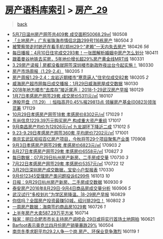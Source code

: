 [房产语料库索引](../../README.md)  > [房产_29](房产_29.md)
====
> [back](../README.md)

- [5月7日温州房产网签共409套 成交面积50068.29㎡](http://jkwz.applinzi.com/ittc/7100685508671964177.html#5%E6%9C%887%E6%97%A5%E6%B8%A9%E5%B7%9E%E6%88%BF%E4%BA%A7%E7%BD%91%E7%AD%BE%E5%85%B1409%E5%A5%97+%E6%88%90%E4%BA%A4%E9%9D%A2%E7%A7%AF50068.29%E3%8E%A1) 180508  
- [「土地房产」广东省珠海市情侣北路299号116栋房产](http://jkwz.applinzi.com/ittc/7099195526400705543.html#%E3%80%8C%E5%9C%9F%E5%9C%B0%E6%88%BF%E4%BA%A7%E3%80%8D%E5%B9%BF%E4%B8%9C%E7%9C%81%E7%8F%A0%E6%B5%B7%E5%B8%82%E6%83%85%E4%BE%A3%E5%8C%97%E8%B7%AF299%E5%8F%B7116%E6%A0%8B%E6%88%BF%E4%BA%A7) 180504 *3* 
- [被警察带走时她还在看手机!郑州29个&quot;老赖&quot;一天内失去房产](http://jkwz.applinzi.com/ittc/7096407398711559179.html#%E8%A2%AB%E8%AD%A6%E5%AF%9F%E5%B8%A6%E8%B5%B0%E6%97%B6%E5%A5%B9%E8%BF%98%E5%9C%A8%E7%9C%8B%E6%89%8B%E6%9C%BA%21%E9%83%91%E5%B7%9E29%E4%B8%AA%26quot%3B%E8%80%81%E8%B5%96%26quot%3B%E4%B8%80%E5%A4%A9%E5%86%85%E5%A4%B1%E5%8E%BB%E6%88%BF%E4%BA%A7) 180426 *56* 
- [每日播报：4月10日住宅成交293套！一张图解析婚姻中房产怎么划分](http://jkwz.applinzi.com/ittc/7090750798411858955.html#%E6%AF%8F%E6%97%A5%E6%92%AD%E6%8A%A5%EF%BC%9A4%E6%9C%8810%E6%97%A5%E4%BD%8F%E5%AE%85%E6%88%90%E4%BA%A4293%E5%A5%97%EF%BC%81%E4%B8%80%E5%BC%A0%E5%9B%BE%E8%A7%A3%E6%9E%90%E5%A9%9A%E5%A7%BB%E4%B8%AD%E6%88%BF%E4%BA%A7%E6%80%8E%E4%B9%88%E5%88%92%E5%88%86) 180411  
- [跟着曼谷地铁去买房，5年地价增长超29%房产黄金线MRT线](http://jkwz.applinzi.com/ittc/7086599560522892305.html#%E8%B7%9F%E7%9D%80%E6%9B%BC%E8%B0%B7%E5%9C%B0%E9%93%81%E5%8E%BB%E4%B9%B0%E6%88%BF%EF%BC%8C5%E5%B9%B4%E5%9C%B0%E4%BB%B7%E5%A2%9E%E9%95%BF%E8%B6%8529%25%E6%88%BF%E4%BA%A7%E9%BB%84%E9%87%91%E7%BA%BFMRT%E7%BA%BF) 180331  
- [3.29房产读报 | 房都没看就网签深圳楼市新政昨夜出台今起实施！](http://jkwz.applinzi.com/ittc/7086209777489413137.html#3.29%E6%88%BF%E4%BA%A7%E8%AF%BB%E6%8A%A5+%7C+%E6%88%BF%E9%83%BD%E6%B2%A1%E7%9C%8B%E5%B0%B1%E7%BD%91%E7%AD%BE%E6%B7%B1%E5%9C%B3%E6%A5%BC%E5%B8%82%E6%96%B0%E6%94%BF%E6%98%A8%E5%A4%9C%E5%87%BA%E5%8F%B0%E4%BB%8A%E8%B5%B7%E5%AE%9E%E6%96%BD%EF%BC%81) 180330  
- [房产市场周报（1.29-2.4）](http://jkwz.applinzi.com/ittc/7066602976821380102.html#%E6%88%BF%E4%BA%A7%E5%B8%82%E5%9C%BA%E5%91%A8%E6%8A%A5%EF%BC%881.29-2.4%EF%BC%89) 180205 *1* 
- [房产周报1.29-2.4：龙岩近期楼市“寒意逼人”住宅仅成交82套](http://jkwz.applinzi.com/ittc/7066512027755742215.html#%E6%88%BF%E4%BA%A7%E5%91%A8%E6%8A%A51.29-2.4%EF%BC%9A%E9%BE%99%E5%B2%A9%E8%BF%91%E6%9C%9F%E6%A5%BC%E5%B8%82%E2%80%9C%E5%AF%92%E6%84%8F%E9%80%BC%E4%BA%BA%E2%80%9D%E4%BD%8F%E5%AE%85%E4%BB%85%E6%88%90%E4%BA%A482%E5%A5%97) 180205 *2* 
- [威海房产超市网每日成交播报：1月29日威海房屋成交数据](http://jkwz.applinzi.com/ittc/7064318703552693255.html#%E5%A8%81%E6%B5%B7%E6%88%BF%E4%BA%A7%E8%B6%85%E5%B8%82%E7%BD%91%E6%AF%8F%E6%97%A5%E6%88%90%E4%BA%A4%E6%92%AD%E6%8A%A5%EF%BC%9A1%E6%9C%8829%E6%97%A5%E5%A8%81%E6%B5%B7%E6%88%BF%E5%B1%8B%E6%88%90%E4%BA%A4%E6%95%B0%E6%8D%AE) 180130  
- [2018年地方楼市“去库存”接近尾声｜2018-1-29武汉房产早报](http://jkwz.applinzi.com/ittc/7063915031823909905.html#2018%E5%B9%B4%E5%9C%B0%E6%96%B9%E6%A5%BC%E5%B8%82%E2%80%9C%E5%8E%BB%E5%BA%93%E5%AD%98%E2%80%9D%E6%8E%A5%E8%BF%91%E5%B0%BE%E5%A3%B0%EF%BD%9C2018-1-29%E6%AD%A6%E6%B1%89%E6%88%BF%E4%BA%A7%E6%97%A9%E6%8A%A5) 180129  
- [1月7日孝感房产网签29套 成交房价5311元/㎡](http://jkwz.applinzi.com/ittc/7055908381028516870.html#1%E6%9C%887%E6%97%A5%E5%AD%9D%E6%84%9F%E6%88%BF%E4%BA%A7%E7%BD%91%E7%AD%BE29%E5%A5%97+%E6%88%90%E4%BA%A4%E6%88%BF%E4%BB%B75311%E5%85%83%2F%E3%8E%A1) 180107  
- [港股开盘（11.29）︱恒指高开0.45%报29813点 领展房产基金(00823)领涨蓝筹](http://jkwz.applinzi.com/ittc/7041299438167917584.html#%E6%B8%AF%E8%82%A1%E5%BC%80%E7%9B%98%EF%BC%8811.29%EF%BC%89%EF%B8%B1%E6%81%92%E6%8C%87%E9%AB%98%E5%BC%800.45%25%E6%8A%A529813%E7%82%B9+%E9%A2%86%E5%B1%95%E6%88%BF%E4%BA%A7%E5%9F%BA%E9%87%91%2800823%29%E9%A2%86%E6%B6%A8%E8%93%9D%E7%AD%B9) 171129  
- [10月29日孝感房产网签18套 孝感房价8302元/㎡](http://jkwz.applinzi.com/ittc/7029922117120951313.html#10%E6%9C%8829%E6%97%A5%E5%AD%9D%E6%84%9F%E6%88%BF%E4%BA%A7%E7%BD%91%E7%AD%BE18%E5%A5%97+%E5%AD%9D%E6%84%9F%E6%88%BF%E4%BB%B78302%E5%85%83%2F%E3%8E%A1) 171029 *1* 
- [东尚信息1229.39万元购买房产 构成重大资产重组](http://jkwz.applinzi.com/ittc/7025413321862415377.html#%E4%B8%9C%E5%B0%9A%E4%BF%A1%E6%81%AF1229.39%E4%B8%87%E5%85%83%E8%B4%AD%E4%B9%B0%E6%88%BF%E4%BA%A7+%E6%9E%84%E6%88%90%E9%87%8D%E5%A4%A7%E8%B5%84%E4%BA%A7%E9%87%8D%E7%BB%84) 171017  
- [9月南昌房产均价为12926元/㎡ 九龙湖环下降近二成](http://jkwz.applinzi.com/ittc/7023571229192225809.html#9%E6%9C%88%E5%8D%97%E6%98%8C%E6%88%BF%E4%BA%A7%E5%9D%87%E4%BB%B7%E4%B8%BA12926%E5%85%83%2F%E3%8E%A1+%E4%B9%9D%E9%BE%99%E6%B9%96%E7%8E%AF%E4%B8%8B%E9%99%8D%E8%BF%91%E4%BA%8C%E6%88%90) 171012 *5* 
- [9.23-9.29日孝感房产网签360套 平均房价7202元/㎡](http://jkwz.applinzi.com/ittc/7019383232959874064.html#9.23-9.29%E6%97%A5%E5%AD%9D%E6%84%9F%E6%88%BF%E4%BA%A7%E7%BD%91%E7%AD%BE360%E5%A5%97+%E5%B9%B3%E5%9D%87%E6%88%BF%E4%BB%B77202%E5%85%83%2F%E3%8E%A1) 171001  
- [南京玄武区拒招百亿房产项目，今秋将签29个项目聚焦产业类](http://jkwz.applinzi.com/ittc/7010890631592018705.html#%E5%8D%97%E4%BA%AC%E7%8E%84%E6%AD%A6%E5%8C%BA%E6%8B%92%E6%8B%9B%E7%99%BE%E4%BA%BF%E6%88%BF%E4%BA%A7%E9%A1%B9%E7%9B%AE%EF%BC%8C%E4%BB%8A%E7%A7%8B%E5%B0%86%E7%AD%BE29%E4%B8%AA%E9%A1%B9%E7%9B%AE%E8%81%9A%E7%84%A6%E4%BA%A7%E4%B8%9A%E7%B1%BB) 170908  
- [9月3日孝感房产网签29套 孝感房价6823元/㎡](http://jkwz.applinzi.com/ittc/7009157461536408593.html#9%E6%9C%883%E6%97%A5%E5%AD%9D%E6%84%9F%E6%88%BF%E4%BA%A7%E7%BD%91%E7%AD%BE29%E5%A5%97+%E5%AD%9D%E6%84%9F%E6%88%BF%E4%BB%B76823%E5%85%83%2F%E3%8E%A1) 170903 *2* 
- [8月27日孝感房产网签29套 孝感房价6558元/㎡](http://jkwz.applinzi.com/ittc/7006574849554908176.html#8%E6%9C%8827%E6%97%A5%E5%AD%9D%E6%84%9F%E6%88%BF%E4%BA%A7%E7%BD%91%E7%AD%BE29%E5%A5%97+%E5%AD%9D%E6%84%9F%E6%88%BF%E4%BB%B76558%E5%85%83%2F%E3%8E%A1) 170827 *3* 
- [每日数据：07月29日杭州房产新房、二手房成交量](http://jkwz.applinzi.com/ittc/6995881152077104145.html#%E6%AF%8F%E6%97%A5%E6%95%B0%E6%8D%AE%EF%BC%9A07%E6%9C%8829%E6%97%A5%E6%9D%AD%E5%B7%9E%E6%88%BF%E4%BA%A7%E6%96%B0%E6%88%BF%E3%80%81%E4%BA%8C%E6%89%8B%E6%88%BF%E6%88%90%E4%BA%A4%E9%87%8F) 170730 *3* 
- [7月22日孝感房产网签29套 孝感房价5357元/㎡](http://jkwz.applinzi.com/ittc/6993210142571906064.html#7%E6%9C%8822%E6%97%A5%E5%AD%9D%E6%84%9F%E6%88%BF%E4%BA%A7%E7%BD%91%E7%AD%BE29%E5%A5%97+%E5%AD%9D%E6%84%9F%E6%88%BF%E4%BB%B75357%E5%85%83%2F%E3%8E%A1) 170722 *12* 
- [3月29日深圳房产成交数据，宝安小户型报表](http://jkwz.applinzi.com/ittc/6950883745191166981.html#3%E6%9C%8829%E6%97%A5%E6%B7%B1%E5%9C%B3%E6%88%BF%E4%BA%A7%E6%88%90%E4%BA%A4%E6%95%B0%E6%8D%AE%EF%BC%8C%E5%AE%9D%E5%AE%89%E5%B0%8F%E6%88%B7%E5%9E%8B%E6%8A%A5%E8%A1%A8) 170330  
- [9月份12345受理房产类问题投诉6299件](http://jkwz.applinzi.com/ittc/6888463456314852357.html#9%E6%9C%88%E4%BB%BD12345%E5%8F%97%E7%90%86%E6%88%BF%E4%BA%A7%E7%B1%BB%E9%97%AE%E9%A2%98%E6%8A%95%E8%AF%896299%E4%BB%B6) 161013 *10* 
- [日报：9月29日杭州房产新房、二手房成交数据](http://jkwz.applinzi.com/ittc/6883587280098313221.html#%E6%97%A5%E6%8A%A5%EF%BC%9A9%E6%9C%8829%E6%97%A5%E6%9D%AD%E5%B7%9E%E6%88%BF%E4%BA%A7%E6%96%B0%E6%88%BF%E3%80%81%E4%BA%8C%E6%89%8B%E6%88%BF%E6%88%90%E4%BA%A4%E6%95%B0%E6%8D%AE) 160930 *9* 
- [泰安房产2016年8月29日-9月4日商品房成交量分析](http://jkwz.applinzi.com/ittc/6874685208493818884.html#%E6%B3%B0%E5%AE%89%E6%88%BF%E4%BA%A72016%E5%B9%B48%E6%9C%8829%E6%97%A5-9%E6%9C%884%E6%97%A5%E5%95%86%E5%93%81%E6%88%BF%E6%88%90%E4%BA%A4%E9%87%8F%E5%88%86%E6%9E%90) 160906 *5* 
- [武汉试行“多校划片”为学区房降温。|8-29房产早报](http://jkwz.applinzi.com/ittc/6871695517075112965.html#%E6%AD%A6%E6%B1%89%E8%AF%95%E8%A1%8C%E2%80%9C%E5%A4%9A%E6%A0%A1%E5%88%92%E7%89%87%E2%80%9D%E4%B8%BA%E5%AD%A6%E5%8C%BA%E6%88%BF%E9%99%8D%E6%B8%A9%E3%80%82%7C8-29%E6%88%BF%E4%BA%A7%E6%97%A9%E6%8A%A5) 160829  
- [你信吗？全国房产投资最赚50城，绍兴排29位！](http://jkwz.applinzi.com/ittc/6861892570417988612.html#%E4%BD%A0%E4%BF%A1%E5%90%97%EF%BC%9F%E5%85%A8%E5%9B%BD%E6%88%BF%E4%BA%A7%E6%8A%95%E8%B5%84%E6%9C%80%E8%B5%9A50%E5%9F%8E%EF%BC%8C%E7%BB%8D%E5%85%B4%E6%8E%9229%E4%BD%8D%EF%BC%81) 160802 *3* 
- [一周房产数据：海南签约商品房1029套](http://jkwz.applinzi.com/ittc/6859078881361003524.html#%E4%B8%80%E5%91%A8%E6%88%BF%E4%BA%A7%E6%95%B0%E6%8D%AE%EF%BC%9A%E6%B5%B7%E5%8D%97%E7%AD%BE%E7%BA%A6%E5%95%86%E5%93%81%E6%88%BF1029%E5%A5%97) 160726 *1* 
- [上半年房产大卖587.29万平方米](http://jkwz.applinzi.com/ittc/6854610559579980805.html#%E4%B8%8A%E5%8D%8A%E5%B9%B4%E6%88%BF%E4%BA%A7%E5%A4%A7%E5%8D%96587.29%E4%B8%87%E5%B9%B3%E6%96%B9%E7%B1%B3) 160714  
- [独家：明日合肥市市长主持房产调控会 29日或将实行首场土地网拍](http://jkwz.applinzi.com/ittc/6845924922106577925.html#%E7%8B%AC%E5%AE%B6%EF%BC%9A%E6%98%8E%E6%97%A5%E5%90%88%E8%82%A5%E5%B8%82%E5%B8%82%E9%95%BF%E4%B8%BB%E6%8C%81%E6%88%BF%E4%BA%A7%E8%B0%83%E6%8E%A7%E4%BC%9A+29%E6%97%A5%E6%88%96%E5%B0%86%E5%AE%9E%E8%A1%8C%E9%A6%96%E5%9C%BA%E5%9C%9F%E5%9C%B0%E7%BD%91%E6%8B%8D) 160621  
- [Barfoot表示奥克兰四月份房产销量暴跌29%](http://jkwz.applinzi.com/ittc/6828260557597443076.html#Barfoot%E8%A1%A8%E7%A4%BA%E5%A5%A5%E5%85%8B%E5%85%B0%E5%9B%9B%E6%9C%88%E4%BB%BD%E6%88%BF%E4%BA%A7%E9%94%80%E9%87%8F%E6%9A%B4%E8%B7%8C29%25) 160504  
- [南京冬季求职平均29.2人争一个岗 房产、环保业竞争激烈](http://jkwz.applinzi.com/ittc/6789121215075714052.html#%E5%8D%97%E4%BA%AC%E5%86%AC%E5%AD%A3%E6%B1%82%E8%81%8C%E5%B9%B3%E5%9D%8729.2%E4%BA%BA%E4%BA%89%E4%B8%80%E4%B8%AA%E5%B2%97+%E6%88%BF%E4%BA%A7%E3%80%81%E7%8E%AF%E4%BF%9D%E4%B8%9A%E7%AB%9E%E4%BA%89%E6%BF%80%E7%83%88) 160119 *1* 
